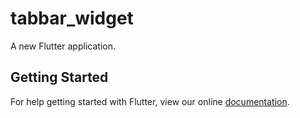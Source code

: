 # tabbar_widget

A new Flutter application.

## Getting Started

For help getting started with Flutter, view our online
[documentation](https://flutter.io/).

